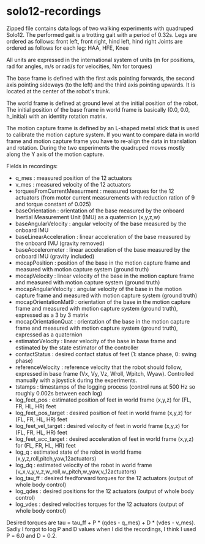 # solo12-recordings

Zipped file contains data logs of two walking experiments with quadruped Solo12.
The performed gait is a trotting gait with a period of 0.32s.
Legs are ordered as follows: front left, front right, hind left, hind right
Joints are ordered as follows for each leg: HAA, HFE, Knee

All units are expressed in the international system of units (m for positions, rad for angles, m/s or rad/s for velocities, Nm for torques)

The base frame is defined with the first axis pointing forwards, the second axis pointing sideways (to the left) and the third axis pointing upwards. It is located at the center of the robot's trunk.

The world frame is defined at ground level at the initial position of the robot. The initial position of the base frame in world frame is basically (0.0, 0.0, h_initial) with an identity rotation matrix.

The motion capture frame is defined by an L-shaped metal stick that is used to calibrate the motion capture system. If you want to compare data in world frame and motion capture frame you have to re-align the data in translation and rotation. During the two experiments the quadruped moves mostly along the Y axis of the motion capture.

Fields in recordings:
* q_mes : measured position of the 12 actuators
* v_mes : measured velocity of the 12 actuators
* torquesFromCurrentMeasurment : measured torques for the 12 actuators (from motor current measurements with reduction ration of 9 and torque constant of 0.025)
* baseOrientation : orientation of the base measured by the onboard Inertial Measurement Unit (IMU) as a quaternion (x,y,z,w)
* baseAngularVelocity : angular velocity of the base measured by the onboard IMU
* baseLinearAcceleration : linear acceleration of the base measured by the onboard IMU (gravity removed)
* baseAccelerometer : linear acceleration of the base measured by the onboard IMU (gravity included)
* mocapPosition : position of the base in the motion capture frame and measured with motion capture system (ground truth)
* mocapVelocity : linear velocity of the base in the motion capture frame and measured with motion capture system (ground truth)
* mocapAngularVelocity : angular velocity of the base in the motion capture frame and measured with motion capture system (ground truth)
* mocapOrientationMat9 : orientation of the base in the motion capture frame and measured with motion capture system (ground truth), expressed as a 3 by 3 matrix
* mocapOrientationQuat : orientation of the base in the motion capture frame and measured with motion capture system (ground truth), expressed as a quaternion
* estimatorVelocity : linear velocity of the base in base frame and estimated by the state estimator of the controller
* contactStatus : desired contact status of feet (1: stance phase, 0: swing phase)
* referenceVelocity : reference velocity that the robot should follow, expressed in base frame (Vx, Vy, Vz, Wroll, Wpitch, Wyaw). Controlled manually with a joystick during the experiments.
* tstamps : timestamps of the logging process (control runs at 500 Hz so roughly 0.002s between each log)
* log_feet_pos : estimated position of feet in world frame (x,y,z) for (FL, FR, HL, HR) feet
* log_feet_pos_target : desired position of feet in world frame (x,y,z) for (FL, FR, HL, HR) feet
* log_feet_vel_target : desired velocity of feet in world frame (x,y,z) for (FL, FR, HL, HR) feet
* log_feet_acc_target : desired acceleration of feet in world frame (x,y,z) for (FL, FR, HL, HR) feet
* log_q : estimated state of the robot in world frame (x,y,z,roll,pitch,yaw,12actuators)
* log_dq : estimated velocity of the robot in world frame (v_x,v_y,v_z,w_roll,w_pitch,w_yaw,v_12actuators)
* log_tau_ff : desired feedforward torques for the 12 actuators (output of whole body control)
* log_qdes : desired positions for the 12 actuators (output of whole body control)
* log_vdes : desired velocities torques for the 12 actuators (output of whole body control)

Desired torques are tau = tau_ff + P * (qdes - q_mes) + D * (vdes - v_mes). Sadly I forgot to log P and D values when I did the recordings, I think I used P = 6.0 and D = 0.2. 